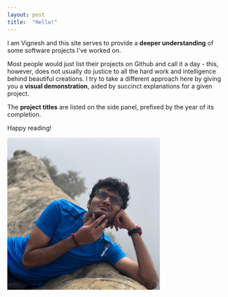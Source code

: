 ```yaml
---
layout: post
title:  "Hello!"
---
```


I am Vignesh and this site serves to provide a **deeper understanding** of some software projects I've worked on.   
  
Most people would just list their projects on Github and call it a day - this, however, does not usually do justice to all the hard work and intelligence behind beautiful creations. I try to take a different approach here by giving you a **visual demonstration**, aided by succinct explanations for a given project.    
  
The **project titles** are listed on the side panel, prefixed by the year of its completion.

Happy reading! 

<img src="assets/img/dp2.jpg" width="350"/>
